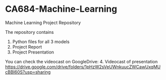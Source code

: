 # CA684-Machine-Learning
Machine Learning Project Repository


The repository contains
1. Python files for all 3 models
2. Project Report
3. Project Presentation

You can check the videocast on GoogleDrive:
4. Videocast of presentation
https://drive.google.com/drive/folders/1pHzW2sVeUWnkuucZWCawUxqMUcBBI60S?usp=sharing


